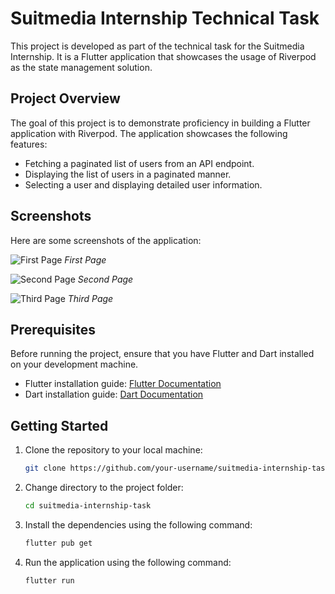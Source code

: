 # Suitmedia Internship Technical Task

This project is developed as part of the technical task for the Suitmedia Internship. It is a Flutter application that showcases the usage of Riverpod as the state management solution.

## Project Overview

The goal of this project is to demonstrate proficiency in building a Flutter application with Riverpod. The application showcases the following features:

- Fetching a paginated list of users from an API endpoint.
- Displaying the list of users in a paginated manner.
- Selecting a user and displaying detailed user information.

## Screenshots

Here are some screenshots of the application:

![First Page](screenshots/screenshot1.png)
*First Page*

![Second Page](screenshots/screenshot2.png)
*Second Page*

![Third Page](screenshots/screenshot3.png)
*Third Page*

## Prerequisites

Before running the project, ensure that you have Flutter and Dart installed on your development machine.

- Flutter installation guide: [Flutter Documentation](https://flutter.dev/docs/get-started/install)
- Dart installation guide: [Dart Documentation](https://dart.dev/get-dart)

## Getting Started

1. Clone the repository to your local machine:
   ```bash
   git clone https://github.com/your-username/suitmedia-internship-task.git
2. Change directory to the project folder:
    ```bash
    cd suitmedia-internship-task
3. Install the dependencies using the following command:
   ```bash
   flutter pub get
4. Run the application using the following command:
   ```bash
   flutter run
